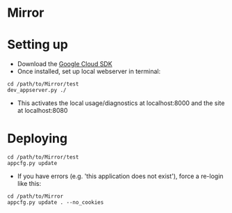 Mirror
======

Setting up
======
* Download the [Google Cloud SDK](https://developers.google.com/cloud/sdk/)
* Once installed, set up local webserver in terminal:
```
cd /path/to/Mirror/test
dev_appserver.py ./
```
* This activates the local usage/diagnostics at localhost:8000 and the site at localhost:8080

Deploying
======
```
cd /path/to/Mirror/test
appcfg.py update
```
* If you have errors (e.g. 'this application does not exist'), force a re-login like this:
```
cd /path/to/Mirror
appcfg.py update . --no_cookies
```